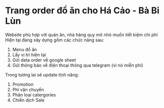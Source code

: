 # Trang order đồ ăn cho Há Cảo - Bà Bi Lùn
Website phù hợp với quán ăn, nhà hàng quy mô nhỏ muốn tiết kiệm chi phí 
Hiện tại đang xây dựng gồm các chức năng sau:
1. Menu đồ ăn
2. Lấy vị trí hiện tại
3. Gửi data order về google sheet
4. Gửi thông báo về điện thoại thông qua telegram (vì nó miễn phí)

Trong tương lai sẽ update tính năng:
1. Promotion
2. Phí vận chuyển
3. Phân loại catergories
4. Chiến dịch Sale 
